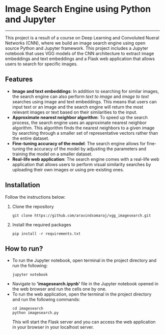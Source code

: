 # **Image Search Engine using Python and Jupyter**
---

This project is a result of a course on Deep Learning and Convoluted Nueral Networks (CNN), where we build an image search engine using open source Python and Jupyter framework. This project includes a Jupyter notebook that uses VGG models of the CNN architecture to extract image embeddings and text embeddings and a Flask web application that allows users to search for specific images.

## Features
- **Image and text embeddings**: In addition to searching for similar images, the search engine can also perform *text to image* and *image to text* searches using image and text embeddings. This means that users can input text or an image and the search engine will return the most relevant images or text based on their similarities to the input.
- **Approximate nearest neighbor algorithm**: To speed up the search process, the search engine uses an approximate nearest neighbor algorithm. This algorithm finds the nearest neighbors to a given image by searching through a smaller set of representative vectors rather than the entire dataset.
- **Fine-tuning accuracy of the model**: The search engine allows for fine-tuning the accuracy of the model by adjusting the parameters and training the model on a smaller dataset. <!--This means that users can optimize the model to work for their specific use case and improve its accuracy.-->
- **Real-life web application**: The search engine comes with a real-life web application that allows users to perform visual similarity searches by uploading their own images or using pre-existing ones. <!--The web application provides an easy-to-use interface for users to interact with the search engine and get relevant results.-->
## Installation
Follow the instructions below:  
1. Clone the repository
   ```
   git clone https://github.com/aravindsomaraj/vgg_imagesearch.git
   ```
2. Install the required packages
    ```
    pip install -r requirements.txt
    ```

## How to run?
- To run the Jupyter notebook, open terminal in the project directory and run the following:
  ```
  jupyter notebook
  ```
- Navigate to **'imagesearch.ipynb'** file in the Jupyter notebook opened in the web browser and run the cells one by one.
- To run the web application, open the terminal in the project directory and run the following commands:
  ```
  cd imagesearch
  python imagesearch.py
  ```
  This will start the Flask server and you can access the web application in your browser in your localhost server.
